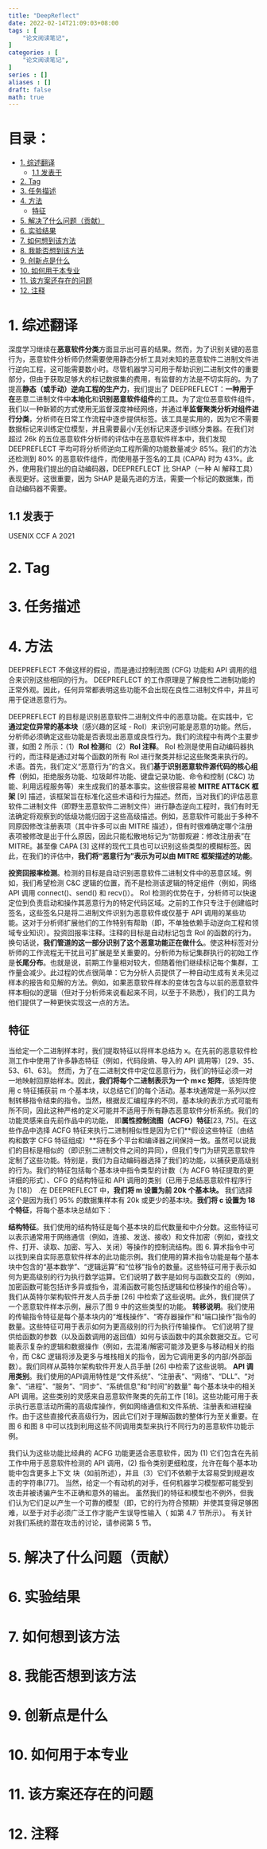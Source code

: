 ```yaml
---
title: "DeepReflect"
date: 2022-02-14T21:09:03+08:00
tags : [
    "论文阅读笔记",
]
categories : [
    "论文阅读笔记",
]
series : []
aliases : []
draft: false
math: true
---
```


# 目录： <!-- omit in toc -->
- [1. 综述翻译](#1-综述翻译)
  - [1.1 发表于](#11-发表于)
- [2. Tag](#2-tag)
- [3. 任务描述](#3-任务描述)
- [4. 方法](#4-方法)
  - [特征](#特征)
- [5. 解决了什么问题（贡献）](#5-解决了什么问题贡献)
- [6. 实验结果](#6-实验结果)
- [7. 如何想到该方法](#7-如何想到该方法)
- [8. 我能否想到该方法](#8-我能否想到该方法)
- [9. 创新点是什么](#9-创新点是什么)
- [10. 如何用于本专业](#10-如何用于本专业)
- [11. 该方案还存在的问题](#11-该方案还存在的问题)
- [12. 注释](#12-注释)

# 1. 综述翻译
深度学习继续在**恶意软件分类**方面显示出可喜的结果。然而，为了识别关键的恶意行为，恶意软件分析师仍然需要使用静态分析工具对未知的恶意软件二进制文件进行逆向工程，这可能需要数小时。尽管机器学习可用于帮助识别二进制文件的重要部分，但由于获取足够大的标记数据集的费用，有监督的方法是不切实际的。为了提高**静态（或手动）逆向工程的生产力**，我们提出了 DEEPREFLECT：**一种用于在**恶意二进制文件中**本地化**和**识别恶意软件组件**的工具。为了定位恶意软件组件，我们以一种新颖的方式使用无监督深度神经网络，并通过**半监督聚类分析对组件进行分类**，分析师在日常工作流程中逐步提供标签。该工具是实用的，因为它不需要数据标记来训练定位模型，并且需要最小/无创标记来逐步训练分类器。在我们对超过 26k 的五位恶意软件分析师的评估中在恶意软件样本中，我们发现 DEEPREFLECT 平均可将分析师逆向工程所需的功能数量减少 85%。我们的方法还检测到 80% 的恶意软件组件，而使用基于签名的工具 (CAPA) 时为 43%。此外，使用我们提出的自动编码器，DEEPREFLECT 比 SHAP（一种 AI 解释工具）表现更好。这很重要，因为 SHAP 是最先进的方法，需要一个标记的数据集，而自动编码器不需要。
## 1.1 发表于
 USENIX CCF A 2021
# 2. Tag

# 3. 任务描述

# 4. 方法

DEEPREFLECT 不做这样的假设，而是通过控制流图 (CFG) 功能和 API 调用的组合来识别这些相同的行为。 DEEPREFLECT 的工作原理是了解良性二进制功能的正常外观。因此，任何异常都表明这些功能不会出现在良性二进制文件中，并且可用于促进恶意行为。

DEEPREFLECT 的目标是识别恶意软件二进制文件中的恶意功能。在实践中，它**通过定位异常的基本块**（感兴趣的区域 - RoI）来识别可能是恶意的功能。然后，分析师必须确定这些功能是否表现出恶意或良性行为。我们的流程中有两个主要步骤，如图 2 所示：（1）**RoI 检测**和（2）**RoI 注释**。 RoI 检测是使用自动编码器执行的，而注释是通过对每个函数的所有 RoI 进行聚类并标记这些聚类来执行的。术语。首先，我们定义“恶意行为”的含义。我们**基于识别恶意软件源代码的核心组件**（例如，拒绝服务功能、垃圾邮件功能、键盘记录功能、命令和控制 (C&C) 功能、利用远程服务等）来生成我们的基本事实。这些很容易被 **MITRE ATT&CK 框架** [9] 描述，该框架旨在标准化这些术语和行为描述。然而，当对我们的评估恶意软件二进制文件（即野生恶意软件二进制文件）进行静态逆向工程时，我们有时无法确定将观察到的低级功能归因于这些高级描述。例如，恶意软件可能出于多种不同原因修改注册表项（其中许多可以由 MITRE 描述），但有时很难确定哪个注册表项被修改是出于什么原因，因此只能松散地标记为“防御规避：修改注册表”在 MITRE。甚至像 CAPA [3] 这样的现代工具也可以识别这些类型的模糊标签。因此，在我们的评估中，**我们将“恶意行为”表示为可以由 MITRE 框架描述的功能**。

**投资回报率检测**。检测的目标是自动识别恶意软件二进制文件中的恶意区域。例如，我们希望检测 C&C 逻辑的位置，而不是检测该逻辑的特定组件（例如，网络 API 调用 connect()、send() 和 recv()）。 RoI 检测的优势在于，分析师可以快速定位到负责启动和操作其恶意行为的特定代码区域。之前的工作只专注于创建临时签名，这些签名只是将二进制文件识别为恶意软件或仅基于 API 调用的某些功能。这对于分析师扩展他们的工作特别有帮助（即，不单独依赖手动逆向工程和领域专业知识）。投资回报率注释。注释的目标是自动标记包含 RoI 的函数的行为。换句话说，**我们管道的这一部分识别了这个恶意功能正在做什么**。使这种标签对分析师的工作流程无干扰且可扩展是至关重要的。分析师为标记集群执行的初始工作是**长尾分布**。也就是说，前期工作量相对较大，但随着他们继续标记每个集群，工作量会减少。此过程的优点很简单：它为分析人员提供了一种自动生成有关未见过样本的报告和见解的方法。例如，如果恶意软件样本的变体包含与以前的恶意软件样本相似的逻辑（但对于分析师来说看起来不同，以至于不熟悉），我们的工具为他们提供了一种更快实现这一点的方法。

## 特征
当给定一个二进制样本时，我们提取特征以将样本总结为 x。在先前的恶意软件检测工作中使用了许多静态特征（例如，代码段熵、导入的 API 调用等）[29、35、53、61、63]。
然而，为了在二进制文件中定位恶意行为，我们的特征必须一对一地映射回原始样本。因此，**我们将每个二进制表示为一个 m×c 矩阵**，该矩阵使用 c 特征捕获前 m 个基本块，以总结它们的每个活动。基本块通常是一系列以控制转移指令结束的指令。当然，根据反汇编程序的不同，基本块的表示方式可能有所不同，因此这种严格的定义可能并不适用于所有静态恶意软件分析系统。我们的功能灵感来自先前作品中的功能，
即**属性控制流图（ACFG）特征**[23, 75]。在这些作品中选择 ACFG 特征来执行二进制相似性是因为它们**假设这些特征（由结构和数字 CFG 特征组成）**将在多个平台和编译器之间保持一致。虽然可以说我们的目标是相似的（即识别二进制文件之间的异同），但我们专门为研究恶意软件定制了这些功能。特别是，我们为自动编码器选择了我们的功能，以捕获更高级别的行为。我们的特征包括每个基本块中指令类型的计数（为 ACFG 特征提取的更详细的形式）、CFG 的结构特征和 API 调用的类别（已用于总结恶意软件程序行为 [18]） .在 DEEPREFLECT 中，**我们将 m 设置为前 20k 个基本块。**
我们选择这个是因为我们 95% 的数据集样本有 20k 或更少的基本块。**我们将 c 设置为 18 个特征**，将每个基本块总结如下：

**结构特征**。我们使用的结构特征是每个基本块的后代数量和中介分数。这些特征可以表示通常用于网络通信（例如，连接、发送、接收）和文件加密（例如，查找文件、打开、读取、加密、写入、关闭）等操作的控制流结构。图 6. 算术指令中可以找到来自实际恶意软件样本的此功能示例。我们使用的算术指令功能是每个基本块中包含的“基本数学”、“逻辑运算”和“位移”指令的数量。这些特征可用于表示如何为更高级别的行为执行数学运算。它们说明了数字是如何与函数交互的（例如，加密函数可能包括许多异或指令，混淆函数可能包括逻辑和位移操作的组合等）。我们从英特尔架构软件开发人员手册 [26] 中检索了这些说明。此外，我们提供了一个恶意软件样本示例，展示了图 9 中的这些类型的功能。
**转移说明**。我们使用的传输指令特征是每个基本块内的“堆栈操作”、“寄存器操作”和“端口操作”指令的数量。这些特征可用于表示如何为更高级别的行为执行传输操作。
它们说明了提供给函数的参数（以及函数调用的返回值）如何与该函数中的其余数据交互。它可能表示复杂的逻辑和数据操作（例如，去混淆/解密可能涉及更多与移动相关的指令，而 C&C 逻辑将涉及更多与堆栈相关的指令，因为它调用更多的内部/外部函数）。我们同样从英特尔架构软件开发人员手册 [26] 中检索了这些说明。
**API 调用类别**。我们使用的API调用特性是“文件系统”、“注册表”、“网络”、“DLL”、“对象”、“进程”、“服务”、“同步”、“系统信息”和“时间”的数量" 每个基本块中的相关 API 调用。这些类别的灵感来自恶意软件聚类的先前工作 [18]。这些功能可用于表示执行恶意活动所需的高级库操作，例如网络通信和文件系统、注册表和进程操作。由于这些直接代表高级行为，因此它们对于理解函数的整体行为至关重要。在图 6 和图 8 中可以找到利用这些不同调用类型来执行不同行为的恶意软件功能示例。

我们认为这些功能比经典的 ACFG 功能更适合恶意软件，因为 (1) 它们包含在先前工作中用于恶意软件检测的 API 调用，(2) 指令类别更细粒度，允许在每个基本功能中包含更多上下文 块（如前所述），并且（3）它们不依赖于太容易受到规避攻击的字符串[77]。 当然，给定一个有动机的对手，任何机器学习模型都可能受到攻击并被诱骗产生不正确和意外的输出。 虽然我们的特征和模型也不例外，但我们认为它们足以产生一个可靠的模型（即，它的行为符合预期）并使其变得足够困难，以至于对手必须广泛工作才能产生误导性输入（ 如第 4.7 节所示）。 有关针对我们系统的潜在攻击的讨论，请参阅第 5 节。

# 5. 解决了什么问题（贡献）

# 6. 实验结果

# 7. 如何想到该方法

# 8. 我能否想到该方法

# 9. 创新点是什么

# 10. 如何用于本专业

# 11. 该方案还存在的问题

# 12. 注释
